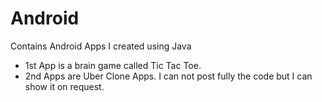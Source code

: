 # Android
Contains Android Apps I created using Java
- 1st App is a brain game called Tic Tac Toe.
- 2nd Apps are Uber Clone Apps. I can not post fully the code but I can show it on request.
